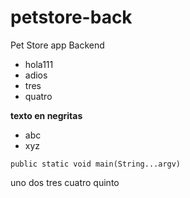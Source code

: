 # petstore-back
Pet Store app Backend

* hola111
* adios
* tres
* quatro

**texto en negritas**
- abc
- xyz

`public static void main(String...argv)`

uno
dos
tres
cuatro
quinto
